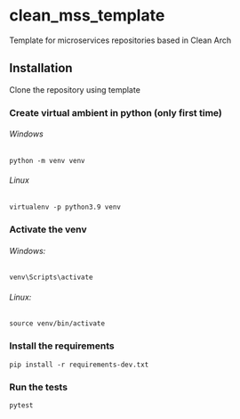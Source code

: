 # clean_mss_template
Template for microservices repositories based in Clean Arch

## Installation
Clone the repository using template

### Create virtual ambient in python (only first time)
###### Windows
    python -m venv venv
###### Linux
    virtualenv -p python3.9 venv

### Activate the venv
###### Windows:
    venv\Scripts\activate
###### Linux:
    source venv/bin/activate

### Install the requirements
    pip install -r requirements-dev.txt

### Run the tests
    pytest

